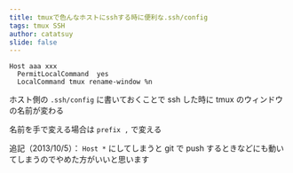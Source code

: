 ```yaml
---
title: tmuxで色んなホストにsshする時に便利な.ssh/config
tags: tmux SSH
author: catatsuy
slide: false
---
```

```:ssh-config
Host aaa xxx
  PermitLocalCommand  yes
  LocalCommand tmux rename-window %n
```

ホスト側の `.ssh/config` に書いておくことで ssh した時に tmux のウィンドウの名前が変わる

名前を手で変える場合は `prefix ,` で変える

追記（2013/10/5）：
`Host *` にしてしまうと git で push するときなどにも動いてしまうのでやめた方がいいと思います

